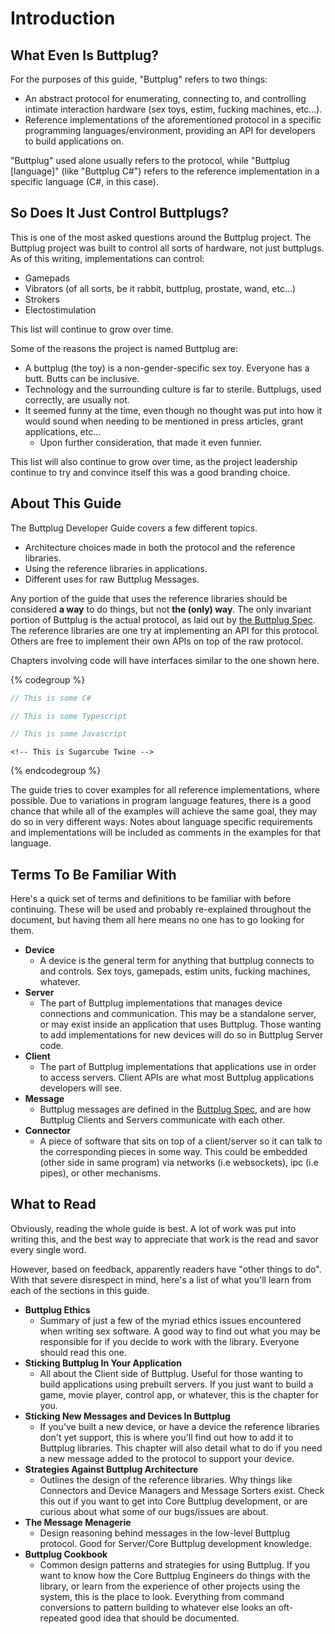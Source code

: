 # Introduction

## What Even Is Buttplug?

For the purposes of this guide, "Buttplug" refers to two things:

- An abstract protocol for enumerating, connecting to, and controlling intimate interaction hardware (sex toys, estim, fucking machines, etc...).
- Reference implementations of the aforementioned protocol in a specific programming languages/environment, providing an API for developers to build applications on.

"Buttplug" used alone usually refers to the protocol, while "Buttplug [language]" (like "Buttplug C#") refers to the reference implementation in a specific language (C#, in this case).

## So Does It Just Control Buttplugs?

This is one of the most asked questions around the Buttplug project. The Buttplug project was built to control all sorts of hardware, not just buttplugs. As of this writing, implementations can control:

- Gamepads
- Vibrators (of all sorts, be it rabbit, buttplug, prostate, wand, etc...)
- Strokers
- Electostimulation

This list will continue to grow over time. 

Some of the reasons the project is named Buttplug are:

- A buttplug (the toy) is a non-gender-specific sex toy. Everyone has a butt. Butts can be inclusive.
- Technology and the surrounding culture is far to sterile. Buttplugs, used correctly, are usually not.
- It seemed funny at the time, even though no thought was put into how it would sound when needing to be mentioned in press articles, grant applications, etc...
    - Upon further consideration, that made it even funnier.

This list will also continue to grow over time, as the project leadership continue to try and convince itself this was a good branding choice.

## About This Guide

The Buttplug Developer Guide covers a few different topics.

- Architecture choices made in both the protocol and the reference libraries.
- Using the reference libraries in applications.
- Different uses for raw Buttplug Messages.

Any portion of the guide that uses the reference libraries should be considered **a way** to do things, but not **the (only) way**. The only invariant portion of Buttplug is the actual protocol, as laid out by [the Buttplug Spec](https://buttplug-spec.docs.buttplug.io). The reference libraries are one try at implementing an API for this protocol. Others are free to implement their own APIs on top of the raw protocol.

Chapters involving code will have interfaces similar to the one shown here.

{% codegroup %}
```csharp
// This is some C#
```

```typescript
// This is some Typescript
```

```javascript
// This is some Javascript
```

```html::twine
<!-- This is Sugarcube Twine -->
```
{% endcodegroup %}

The guide tries to cover examples for all reference implementations, where possible. Due to variations in program language features, there is a good chance that while all of the examples will achieve the same goal, they may do so in very different ways. Notes about language specific requirements and implementations will be included as comments in the examples for that language.

## Terms To Be Familiar With

Here's a quick set of terms and definitions to be familiar with before continuing. These will be used and probably re-explained throughout the document, but having them all here means no one has to go looking for them.

* **Device**
    * A device is the general term for anything that buttplug connects to and controls. Sex toys, gamepads, estim units, fucking machines, whatever.
* **Server** 
    * The part of Buttplug implementations that manages device connections and communication. This may be a standalone server, or may exist inside an application that uses Buttplug. Those wanting to add implementations for new devices will do so in Buttplug Server code.
* **Client**
    * The part of Buttplug implementations that applications use in order to access servers. Client APIs are what most Buttplug applications developers will see.
* **Message**
    * Buttplug messages are defined in the [Buttplug Spec](https://buttplug-spec.docs.buttplug.io), and are how Buttplug Clients and Servers communicate with each other.
* **Connector**
    * A piece of software that sits on top of a client/server so it can talk to the corresponding pieces in some way. This could be embedded (other side in same program) via networks (i.e websockets), ipc (i.e pipes), or other mechanisms.

## What to Read

Obviously, reading the whole guide is best. A lot of work was put into writing this, and the best way to appreciate that work is the read and savor every single word.

However, based on feedback, apparently readers have "other things to
do". With that severe disrespect in mind, here's a list of what you'll
learn from each of the sections in this guide.

* **Buttplug Ethics**
    * Summary of just a few of the myriad ethics issues encountered when writing sex software. A good way to find out what you may be responsible for if you decide to work with the library. Everyone should read this one.
* **Sticking Buttplug In Your Application**
    * All about the Client side of Buttplug. Useful for those wanting to build applications using prebuilt servers. If you just want to build a game, movie player, control app, or whatever, this is the chapter for you.
* **Sticking New Messages and Devices In Buttplug**
    * If you've built a new device, or have a device the reference libraries don't yet support, this is where you'll find out how to add it to Buttplug libraries. This chapter will also detail what to do if you need a new message added to the protocol to support your device.
* **Strategies Against Buttplug Architecture**
    * Outlines the design of the reference libraries. Why things like Connectors and Device Managers and Message Sorters exist. Check this out if you want to get into Core Buttplug development, or are curious about what some of our bugs/issues are about.
* **The Message Menagerie**
    * Design reasoning behind messages in the low-level Buttplug protocol. Good for Server/Core Buttplug development knowledge.
* **Buttplug Cookbook**
    * Common design patterns and strategies for using Buttplug. If you want to know how the Core Buttplug Engineers do things with the library, or learn from the experience of other projects using the system, this is the place to look. Everything from command conversions to pattern building to whatever else looks an oft-repeated good idea that should be documented.
